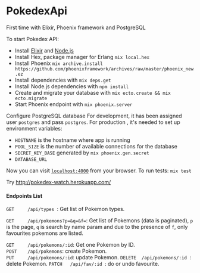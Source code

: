 # PokedexApi

First time with Elixir, Phoenix framework and PostgreSQL

To start Pokedex API:

  * Install [Elixir](http://elixir-lang.org/install.html) and [Node.js](https://nodejs.org/en/)
  * Install Hex, package manager for Erlang `mix local.hex`
  * Install Phoenix `mix archive.install https://github.com/phoenixframework/archives/raw/master/phoenix_new.ez`
  * Install dependencies with `mix deps.get`
  * Install Node.js dependencies with `npm install`
  * Create and migrate your database with `mix ecto.create && mix ecto.migrate`
  * Start Phoenix endpoint with `mix phoenix.server`

Configure PostgreSQL database
For development, it has been assigned  user `postgres` and pass `postgres`.
For production , it's needed to set up environment variables:
 - `HOSTNAME` is the hostname where app is running
 - `POOL_SIZE` is the number of available connections for the database
 - `SECRET_KEY_BASE` generated by `mix phoenix.gen.secret`
 - `DATABASE_URL`

Now you can visit [`localhost:4000`](http://localhost:4000) from your browser. To run tests: `mix test`

Try http://pokedex-watch.herokuapp.com/

#### Endpoints List           
`GET     /api/types `: Get list of Pokemon types.

`GET     /api/pokemons?p=&q=&f=`: Get list of Pokemons (data is paginated),  `p` is the page, `q` is search by name param and due to the presence of `f`, only favourites pokemons are listed.

`GET     /api/pokemons/:id`: Get one Pokemon by ID.   
`POST    /api/pokemons`: create Pokemon.     
`PUT     /api/pokemons/:id`: update Pokemon.
`DELETE  /api/pokemons/:id `: delete Pokemon.
`PATCH   /api/fav/:id `: do or undo favourite.            
           








